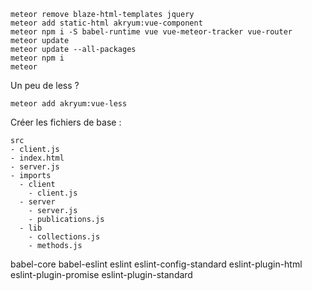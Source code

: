 
```
meteor remove blaze-html-templates jquery
meteor add static-html akryum:vue-component
meteor npm i -S babel-runtime vue vue-meteor-tracker vue-router
meteor update
meteor update --all-packages
meteor npm i
meteor
```

Un peu de less ?

```
meteor add akryum:vue-less
```

Créer les fichiers de base :

```
src
- client.js
- index.html
- server.js
- imports
  - client
    - client.js
  - server
    - server.js
    - publications.js
  - lib
    - collections.js
    - methods.js
```

babel-core babel-eslint eslint eslint-config-standard eslint-plugin-html eslint-plugin-promise eslint-plugin-standard
